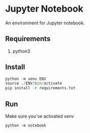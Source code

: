 # Jupyter Notebook

An environment for Jupyter notebook.

## Requirements

1. python3

## Install

```python
python -m venv ENV
source ./ENV/bin/activate
pip install -r requirements.txt
```

## Run

Make sure you've activated venv

```shell
python -m notebook
```
